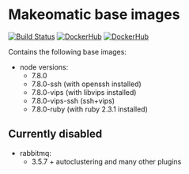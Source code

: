 # Makeomatic base images

[![Build Status](https://travis-ci.org/makeomatic/alpine-node.svg?branch=master)](https://travis-ci.org/makeomatic/alpine-node)
[![DockerHub](https://img.shields.io/badge/docker-available-blue.svg)](https://hub.docker.com/r/makeomatic/node)
[![DockerHub](https://img.shields.io/docker/pulls/makeomatic/node.svg)](https://hub.docker.com/r/makeomatic/node)

Contains the following base images:

* node versions:
  - 7.8.0
  - 7.8.0-ssh (with openssh installed)
  - 7.8.0-vips (with libvips installed)
  - 7.8.0-vips-ssh (ssh+vips)
  - 7.8.0-ruby (with ruby 2.3.1 installed)

## Currently disabled

* rabbitmq:
  - 3.5.7 + autoclustering and many other plugins
